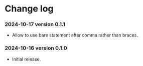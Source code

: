 # Change log

### 2024-10-17 version 0.1.1

* Allow to use bare statement after comma rather than braces.

### 2024-10-16 version 0.1.0

* Initial release.
